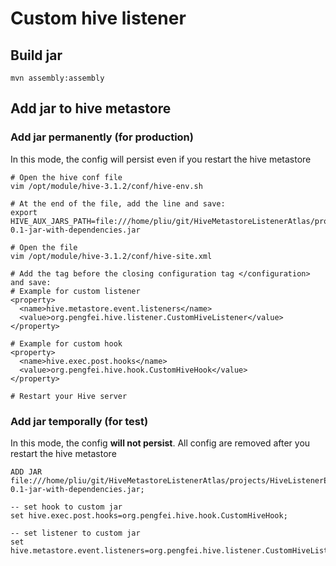 # Custom hive listener

## Build jar 

```shell
mvn assembly:assembly
```

## Add jar to hive metastore

### Add jar permanently (for production)
In this mode, the config will persist even if you restart the hive metastore
```shell
# Open the hive conf file
vim /opt/module/hive-3.1.2/conf/hive-env.sh

# At the end of the file, add the line and save:
export HIVE_AUX_JARS_PATH=file:///home/pliu/git/HiveMetastoreListenerAtlas/projects/HiveListenerExample/target/HiveListenerExample-0.1-jar-with-dependencies.jar

# Open the file
vim /opt/module/hive-3.1.2/conf/hive-site.xml

# Add the tag before the closing configuration tag </configuration> and save:
# Example for custom listener
<property>
  <name>hive.metastore.event.listeners</name>
  <value>org.pengfei.hive.listener.CustomHiveListener</value>
</property>

# Example for custom hook
<property>
  <name>hive.exec.post.hooks</name>
  <value>org.pengfei.hive.hook.CustomHiveHook</value>
</property>

# Restart your Hive server
```

### Add jar temporally (for test)

In this mode, the config **will not  persist**. All config are removed after you restart the hive metastore

```hiveql
ADD JAR file:///home/pliu/git/HiveMetastoreListenerAtlas/projects/HiveListenerExample/target/HiveListenerExample-0.1-jar-with-dependencies.jar;

-- set hook to custom jar
set hive.exec.post.hooks=org.pengfei.hive.hook.CustomHiveHook;

-- set listener to custom jar
set hive.metastore.event.listeners=org.pengfei.hive.listener.CustomHiveListener;

```